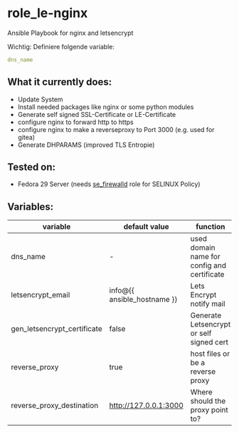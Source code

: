 # role_le-nginx

Ansible Playbook for nginx and letsencrypt


Wichtig: Definiere folgende variable:

```yaml
dns_name
```

 What it currently does:
------------------------

+ Update System
+ Install needed packages like nginx or some python modules 
+ Generate self signed SSL-Certificate or LE-Certificate
+ configure nginx to forward http to https
+ configure nginx to make a reverseproxy to Port 3000 (e.g. used for gitea)
+ Generate DHPARAMS (improved TLS Entropie) 

 Tested on:
-----------
 + Fedora 29 Server (needs [se_firewalld](https://github.com/DO1JLR/role_se_firewalld) role for SELINUX Policy)

 Variables:
------------
| variable | default value | function |
| -------- | ------------- | -------- |
| dns_name | - | used domain name for config and certificate |
| letsencrypt_email | info@{{ ansible_hostname }} | Lets Encrypt notify mail |
| gen_letsencrypt_certificate | false | Generate Letsencrypt or self signed cert |
| reverse_proxy | true | host files or be a reverse proxy |
| reverse_proxy_destination | http://127.0.0.1:3000 | Where should the proxy point to? |

